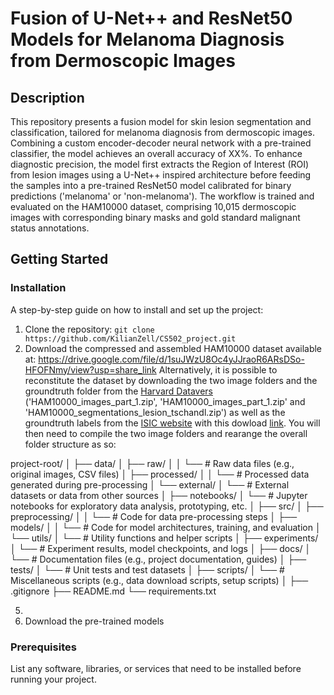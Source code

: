 # Fusion of U-Net++ and ResNet50 Models for Melanoma Diagnosis from Dermoscopic Images

## Description

This repository presents a fusion model for skin lesion segmentation and classification, tailored for melanoma diagnosis from dermoscopic images. Combining a custom encoder-decoder neural network with a pre-trained classifier, the model achieves an overall accuracy of XX%. To enhance diagnostic precision, the model first extracts the Region of Interest (ROI) from lesion images using a U-Net++ inspired architecture before feeding the samples into a pre-trained ResNet50 model calibrated for binary predictions ('melanoma' or 'non-melanoma'). The workflow is trained and evaluated on the HAM10000 dataset, comprising 10,015 dermoscopic images with corresponding binary masks and gold standard malignant status annotations.

## Getting Started

### Installation
A step-by-step guide on how to install and set up the project:
1. Clone the repository: `git clone https://github.com/KilianZell/CS502_project.git`
2. Download the compressed and assembled HAM10000 dataset available at: https://drive.google.com/file/d/1suJWzU8Oc4yJJraoR6ARsDSo-HFOFNmy/view?usp=share_link
Alternatively, it is possible to reconstitute the dataset by downloading the two image folders and the groundtruth folder from the [Harvard Datavers](https://dataverse.harvard.edu/dataset.xhtml?persistentId=doi:10.7910/DVN/DBW86T) ('HAM10000_images_part_1.zip', 'HAM10000_images_part_1.zip' and 'HAM10000_segmentations_lesion_tschandl.zip') as well as the groundtruth labels from the [ISIC website](https://challenge.isic-archive.com/data/#2018) with this dowload [link](https://isic-challenge-data.s3.amazonaws.com/2018/ISIC2018_Task3_Training_GroundTruth.zip). You will then need to compile the two image folders and rearange the overall folder structure as so:

project-root/
│
├── data/
│   ├── raw/
│   │   └── # Raw data files (e.g., original images, CSV files)
│   ├── processed/
│   │   └── # Processed data generated during pre-processing
│   └── external/
│       └── # External datasets or data from other sources
│
├── notebooks/
│   └── # Jupyter notebooks for exploratory data analysis, prototyping, etc.
│
├── src/
│   ├── preprocessing/
│   │   └── # Code for data pre-processing steps
│   ├── models/
│   │   └── # Code for model architectures, training, and evaluation
│   └── utils/
│       └── # Utility functions and helper scripts
│
├── experiments/
│   └── # Experiment results, model checkpoints, and logs
│
├── docs/
│   └── # Documentation files (e.g., project documentation, guides)
│
├── tests/
│   └── # Unit tests and test datasets
│
├── scripts/
│   └── # Miscellaneous scripts (e.g., data download scripts, setup scripts)
│
├── .gitignore
├── README.md
└── requirements.txt

5. 
4. Download the pre-trained models


### Prerequisites

List any software, libraries, or services that need to be installed before running your project.

